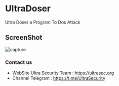 # UltraDoser
Ultra Doser a Program To Dos  Attack

## ScreenShot

![capture](https://user-images.githubusercontent.com/34939571/41800851-9d4677bc-768c-11e8-93d8-1b4a381a5d7e.PNG)



### Contact us
- WebSite Ultra Security Team : https://ultrasec.org
- Channel Telegram : https://t.me/UltraSecurity
